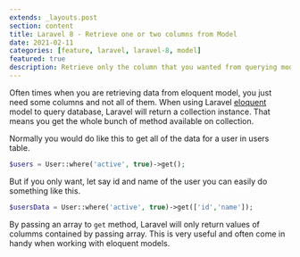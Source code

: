 ```yaml
---
extends: _layouts.post
section: content
title: Laravel 8 - Retrieve one or two columns from Model
date: 2021-02-11
categories: [feature, laravel, laravel-8, model]
featured: true
description: Retrieve only the column that you wanted from querying model in Laravel 8.
---
```


Often times when you are retrieving data from eloquent model, you just need some columns and not all of them.
When using Laravel [eloquent](https://laravel.com/docs/8.x/eloquent) model to query database, Laravel will return a collection instance. That means you get the whole bunch of method available on collection.

Normally you would do like this to get all of the data for a user in users table.

```php
$users = User::where('active', true)->get();
```

But if you only want, let say id and name of the user you can easily do something like this.

```php
$usersData = User::where('active', true)->get(['id','name']);
```

By passing an array to `get` method, Laravel will only return values of columms contained by passing array.
This is very useful and often come in handy when working with eloquent models.
